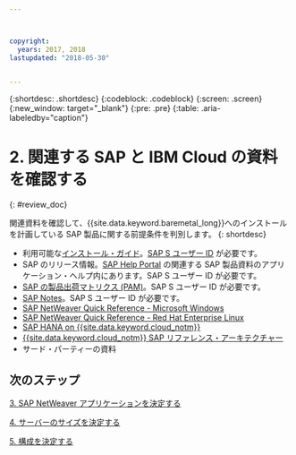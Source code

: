 ```yaml
---



copyright:
  years: 2017, 2018
lastupdated: "2018-05-30"


---
```


{:shortdesc: .shortdesc}
{:codeblock: .codeblock}
{:screen: .screen}
{:new_window: target="_blank"}
{:pre: .pre}
{:table: .aria-labeledby="caption"}


# 2. 関連する SAP と IBM Cloud の資料を確認する
{: #review_doc}

関連資料を確認して、{{site.data.keyword.baremetal_long}}へのインストールを計画している SAP 製品に関する前提条件を判別します。
{: shortdesc}

  * 利用可能な[インストール・ガイド](https://support.sap.com/software/installations.html)。[SAP S ユーザー ID](/docs/infrastructure/sap-netweaver/sap-index.html#getting-started) が必要です。
  * SAP のリリース情報。[SAP Help Portal](https://help.sap.com/) の関連する SAP 製品資料のアプリケーション・ヘルプ内にあります。SAP S ユーザー ID が必要です。
  * [SAP の製品出荷マトリクス (PAM)](https://apps.support.sap.com/sap/support/pam)。SAP S ユーザー ID が必要です。
  * [SAP Notes](https://support.sap.com/notes)。SAP S ユーザー ID が必要です。
  * [SAP NetWeaver Quick Reference - Microsoft Windows](https://console.bluemix.net/docs/infrastructure/sap-netweaver-ms-qrg/ms-index.html#getting-started)
  * [SAP NetWeaver Quick Reference - Red Hat Enterprise Linux](https://console.bluemix.net/docs/infrastructure/sap-netweaver-rhel-qrg/rhel-index.html#getting-started)
  * [SAP HANA on {{site.data.keyword.cloud_notm}}](https://console.bluemix.net/docs/infrastructure/sap-hana/hana-index.html#getting-started)
  * [{{site.data.keyword.cloud_notm}} SAP リファレンス・アーキテクチャー](https://console.bluemix.net/docs/infrastructure/sap-reference-architecture/sap-ra-index.html#getting-started)
  * サード・パーティーの資料
  
## 次のステップ
  
  [3. SAP NetWeaver アプリケーションを決定する](/docs/infrastructure/sap-netweaver/sap-determine-apps.html)
    
  [4. サーバーのサイズを決定する](/docs/infrastructure/sap-netweaver/sap-size-server.html)
    
  [5. 構成を決定する](/docs/infrastructure/sap-netweaver/sap-determine-configuration.html)
